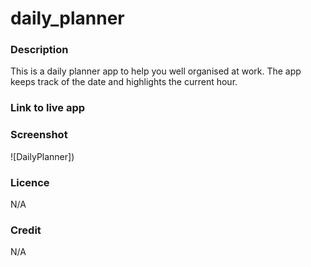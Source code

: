 # daily_planner

### Description
This is a daily planner app to help you well organised at work. The app keeps track of the date and highlights the current hour.

### Link to live app

### Screenshot
![DailyPlanner])

### Licence
N/A

### Credit
N/A